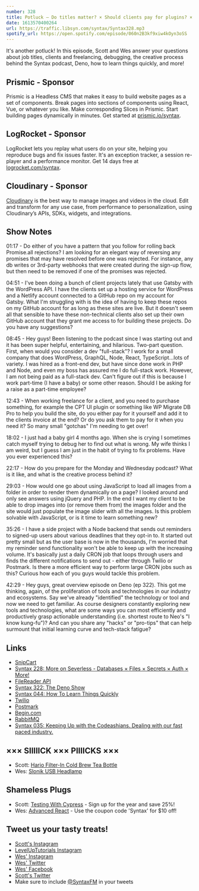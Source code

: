 ```yaml
---
number: 328
title: Potluck — Do titles matter? × Should clients pay for plugins? × Can I debug my baby? × How we prepare for Syntax × Deno × Learning things quickly × More!
date: 1613570400264
url: https://traffic.libsyn.com/syntax/Syntax328.mp3
spotify_url: https://open.spotify.com/episode/060n2B3kf9xiw4kOyn3oSS
---
```


It's another potluck! In this episode, Scott and Wes answer your questions about job titles, clients and freelancing, debugging, the creative process behind the Syntax podcast, Deno, how to learn things quickly, and more!

## Prismic - Sponsor
Prismic is a Headless CMS that makes it easy to build website pages as a set of components. Break pages into sections of components using React, Vue, or whatever you like. Make corresponding Slices in Prismic. Start building pages dynamically in minutes. Get started at [prismic.io/syntax](https://prismic.io/syntax).

## LogRocket - Sponsor
LogRocket lets you replay what users do on your site, helping you reproduce bugs and fix issues faster. It's an exception tracker, a session re-player and a performance monitor. Get 14 days free at [logrocket.com/syntax](https://logrocket.com/syntax).

## Cloudinary - Sponsor
[Cloudinary](https://cloudinary.com/?utm_source=Syntax.fm&utm_medium=Podcast&utm_content=Cloudinary_Syntax_podcast) is the best way to manage images and videos in the cloud. Edit and transform for any use case, from performance to personalization, using Cloudinary’s APIs, SDKs, widgets, and integrations.

## Show Notes
01:17 - Do either of you have a pattern that you follow for rolling back Promise.all rejections? I am looking for an elegant way of reversing any promises that may have resolved before one was rejected. For instance, any db writes or 3rd-party webhooks that were created during the sign-up flow, but then need to be removed if one of the promises was rejected.

04:51 - I've been doing a bunch of client projects lately that use Gatsby with the WordPress API. I have the clients set up a hosting service for WordPress and a Netlify account connected to a GitHub repo on my account for Gatsby. What I'm struggling with is the idea of having to keep these repos on my GitHub account for as long as these sites are live. But it doesn't seem all that sensible to have these non-technical clients also set up their own GitHub account that they grant me access to for building these projects. Do you have any suggestions?

08:45 - Hey guys! Been listening to the podcast since I was starting out and it has been super helpful, entertaining, and hilarious. Two-part question. First, when would you consider a dev "full-stack"? I work for a small company that does WordPress, GraphQL, Node, React, TypeScript...lots of variety. I was hired as a front-end dev, but have since done work in PHP and Node, and even my boss has assured me I do full-stack work. However, I am not being paid as a full-stack dev. Can't figure out if this is because I work part-time (I have a baby) or some other reason. Should I be asking for a raise as a part-time employee?

12:43 - When working freelance for a client, and you need to purchase something, for example the CPT UI plugin or something like WP Migrate DB Pro to help you build the site, do you either pay for it yourself and add it to the clients invoice at the end? Or do you ask them to pay for it when you need it? So many small "gotchas" I'm needing to get over!

18:02 - I just had a baby girl 4 months ago. When she is crying I sometimes catch myself trying to debug her to find out what is wrong. My wife thinks I am weird, but I guess I am just in the habit of trying to fix problems. Have you ever experienced this? 

22:17 - How do you prepare for the Monday and Wednesday podcast? What is it like, and what is the creative process behind it?

29:03 - How would one go about using JavaScript to load all images from a folder in order to render them dynamically on a page? I looked around and only see answers using jQuery and PHP. In the end I want my client to be able to drop images into (or remove them from) the images folder and the site would just populate the image slider with all the images. Is this problem solvable with JavaScript, or is it time to learn something new?

35:26 - I have a side project with a Node backend that sends out reminders to signed-up users about various deadlines that they opt-in to. It started out pretty small but as the user base is now in the thousands, I'm worried that my reminder send functionality won't be able to keep up with the increasing volume. It's basically just a daily CRON job that loops through users and finds the different notifications to send out - either through Twilio or Postmark. Is there a more efficient way to perform large CRON jobs such as this? Curious how each of you guys would tackle this problem.	

42:29 - Hey guys, great overview episode on Deno (ep 322). This got me thinking, again, of the proliferation of tools and technologies in our industry and ecosystems. Say we've already "identified" the technology or tool and now we need to get familiar. As course designers constantly exploring new tools and technologies, what are some ways you can most efficiently and productively grasp actionable understanding (i.e. shortest route to Neo's "I know kung-fu")? And can you share any "hacks" or "pro-tips" that can help surmount that initial learning curve and tech-stack fatigue?

## Links
* [SnipCart](https://snipcart.com/)
* [Syntax 228: More on Severless - Databases × Files × Secrets × Auth × More!](https://syntax.fm/show/228/more-on-severless-databases-files-secrets-auth-more)
* [FileReader API](https://developer.mozilla.org/en-US/docs/Web/API/FileReader)
* [Syntax 322: The Deno Show](https://syntax.fm/show/322/the-deno-show)
* [Syntax 044: How To Learn Things Quickly](https://syntax.fm/show/044/how-to-learn-new-things-quickly)
* [Twilio](https://www.twilio.com/)
* [Postmark](https://postmarkapp.com/)
* [Begin.com](https://begin.com/)
* [RabbitMQ](https://www.rabbitmq.com/)
* [Syntax 035: Keeping Up with the Codeashians. Dealing with our fast paced industry.](https://syntax.fm/show/035/keeping-up-with-the-codeashians-dealing-with-our-fast-paced-industry)

## ××× SIIIIICK ××× PIIIICKS ×××
* Scott: [Hario Filter-In Cold Brew Tea Bottle](https://amzn.to/3oqyvyQ)
* Wes: [Slonik USB Headlamp](https://www.amazon.com/s?k=slnoik+us+led+headlamp&ref=nb_sb_noss)

## Shameless Plugs
* Scott: [Testing With Cypress](https://www.leveluptutorials.com/pro) - Sign up for the year and save 25%!
* Wes: [Advanced React](https://advancedreact.com/) - Use the coupon code 'Syntax' for $10 off!

## Tweet us your tasty treats!
* [Scott's Instagram](https://www.instagram.com/stolinski/)
* [LevelUpTutorials Instagram](https://www.instagram.com/LevelUpTutorials/)
* [Wes' Instagram](https://www.instagram.com/wesbos/)
* [Wes' Twitter](https://twitter.com/wesbos)
* [Wes' Facebook](https://www.facebook.com/wesbos.developer)
* [Scott's Twitter](https://twitter.com/stolinski)
* Make sure to include [@SyntaxFM](https://twitter.com/SyntaxFM) in your tweets